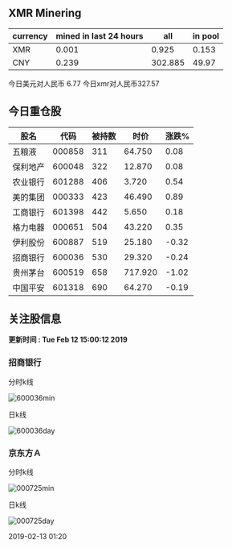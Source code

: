 ## XMR Minering

|currency|mined in last 24 hours|all|in pool|
|---|---|---|---|
|XMR|0.001|0.925|0.153|
|CNY|0.239|302.885|49.97|

今日美元对人民币 6.77	今日xmr对人民币327.57


## 今日重仓股 

|股名|代码|被持数|时价|涨跌%|
|---|---|---|---|---|
|五粮液|000858|311|64.750|0.08|
|保利地产|600048|322|12.870|0.08|
|农业银行|601288|406|3.720|0.54|
|美的集团|000333|423|46.490|0.89|
|工商银行|601398|442|5.650|0.18|
|格力电器|000651|504|43.220|0.35|
|伊利股份|600887|519|25.180|-0.32|
|招商银行|600036|530|29.320|-0.24|
|贵州茅台|600519|658|717.920|-1.02|
|中国平安|601318|690|64.270|-0.19|

## 关注股信息
**更新时间 : Tue Feb 12 15:00:12 2019**
### 招商银行 
分时k线

![600036min](http://image.sinajs.cn/newchart/min/n/sh600036.gif)

日k线

![600036day](http://image.sinajs.cn/newchart/daily/n/sh600036.gif)

### 京东方Ａ 
分时k线

![000725min](http://image.sinajs.cn/newchart/min/n/sz000725.gif)

日k线

![000725day](http://image.sinajs.cn/newchart/daily/n/sz000725.gif)

2019-02-13 01:20